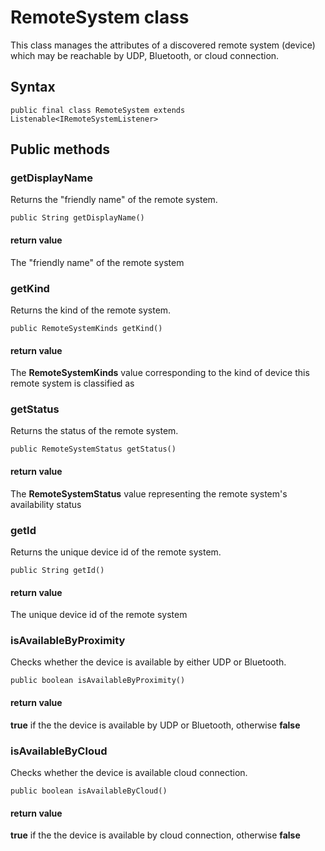 # RemoteSystem class
This class manages the attributes of a discovered remote system (device) which may be reachable by UDP, Bluetooth, or cloud connection.

## Syntax
`public final class RemoteSystem extends Listenable<IRemoteSystemListener>`

## Public methods

### getDisplayName
Returns the "friendly name" of the remote system.

`public String getDisplayName()`

#### return value  
The "friendly name" of the remote system
   
### getKind
Returns the kind of the remote system.

`public RemoteSystemKinds getKind()`

#### return value  
The **RemoteSystemKinds** value corresponding to the kind of device this remote system is classified as

### getStatus
Returns the status of the remote system.

`public RemoteSystemStatus getStatus()`

#### return value  
The **RemoteSystemStatus** value representing the remote system's availability status

### getId
Returns the unique device id of the remote system.

`public String getId()`

#### return value  
The unique device id of the remote system

### isAvailableByProximity
Checks whether the device is available by either UDP or Bluetooth.

`public boolean isAvailableByProximity()`

#### return value  
**true** if the the device is available by UDP or Bluetooth, otherwise **false**

### isAvailableByCloud
Checks whether the device is available cloud connection.

`public boolean isAvailableByCloud()`

#### return value  
**true** if the the device is available by cloud connection, otherwise **false**
